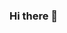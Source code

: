 ### Hi there 👋

<!--
**Dwikooo/Dwikooo** is a ✨ _special_ ✨ repository because its `README.md` (this file) appears on your GitHub profile.

Here are some ideas to get you started:

- 🔭 perkenalkan nama saya Dwiko Muhammad Luthfi
- 🌱 saya berkuliah di Telkom University
- 👯 jurusan saya di Telkom University adalah Informatika
- 🤔 hobi saya adalah olahraga
- 💬 saya suka mencoba hal hal baru
-->
